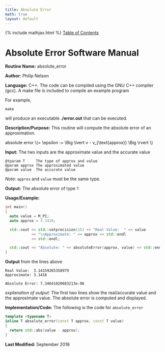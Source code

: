 ```yaml
---
title: Absolute Error
math: true
layout: default
---
```

{% include mathjax.html %}
<a href="https://philipnelson5.github.io/math4610/SoftwareManual"> Table of Contents </a>
# Absolute Error Software Manual

**Routine Name:** absolute_error

**Author:** Philip Nelson

**Language:** C++. The code can be compiled using the GNU C++ compiler (gcc). A make file is included to compile an example program

For example,

```
make
```

will produce an executable **./error.out** that can be executed.

**Description/Purpose:** This routine will compute the absolute error of an approximation.

absolute error \\(= \epsilon := \Big \lvert v - v_{\text{approx}} \Big \rvert \\)

**Input:** The two inputs are the approximate value and the accurate value

```
@tparam T     The type of approx and value
@param approx The approximated value
@param value  The accurate value
```

_Note:_ `approx` and `value` must be the same type.

**Output:** The absolute error of type `T`

**Usage/Example:**

``` c++
int main()
{
  auto value = M_PI;
  auto approx = 3.1416;

  std::cout << std::setprecision(15) << "Real Value:  " << value
            << "\nApproximate: " << approx << std::endl
            << std::endl;

  std::cout << "Absolute: " << absoluteError(approx, value) << std::endl;
}
```

**Output** from the lines above
```
Real Value:  3.14159265358979
Approximate: 3.1416

Absolute Error: 7.34641020683213e-06
```

_explanation of output_:
The first two lines show the real/accurate value and the approximate value.
The absolute error is computed and displayed.

**Implementation/Code:** The following is the code for `absolute_error`

``` c++
template <typename T>
inline T absolute_error(const T approx, const T value)
{
  return std::abs(value - approx);
}
```

**Last Modified:** September 2018
